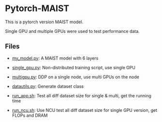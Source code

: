 # Pytorch-MAIST

This is a pytorch version MAIST model.

Single GPU and multiple GPUs were used to test performance data.

## Files

* [my_model.py](my_model.py): A MAIST model with 6 layers

* [single_gpu.py](single_gpu.py): Non-distributed training script, use single GPU

* [multigpu.py](multigpu.py): DDP on a single node, use multi GPUs on the node

* [datautils.py](datautils.py): Generate dataset class

* [run_app.sh](run_app.sh): Test all diff dataset size for single & multi, get the running time

* [run_ncu.sh](run_ncu.sh): Use NCU test all diff dataset size for single GPU version, get FLOPs and DRAM





